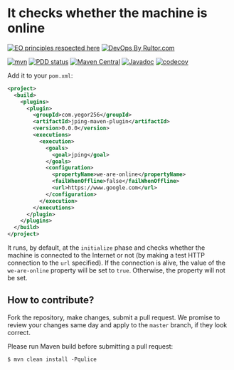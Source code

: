 # It checks whether the machine is online 

[![EO principles respected here](https://www.elegantobjects.org/badge.svg)](https://www.elegantobjects.org)
[![DevOps By Rultor.com](http://www.rultor.com/b/yegor256/jping-maven-plugin)](http://www.rultor.com/p/yegor256/jping-maven-plugin)

[![mvn](https://github.com/yegor256/jping-maven-plugin/actions/workflows/mvn.yml/badge.svg)](https://github.com/yegor256/jping-maven-plugin/actions/workflows/mvn.yml)
[![PDD status](http://www.0pdd.com/svg?name=yegor256/jping-maven-plugin)](http://www.0pdd.com/p?name=yegor256/jping-maven-plugin)
[![Maven Central](https://maven-badges.herokuapp.com/maven-central/com.yegor256/jping-maven-plugin/badge.svg)](https://maven-badges.herokuapp.com/maven-central/com.yegor256/jping-maven-plugin)
[![Javadoc](https://javadoc.io/badge/com.yegor256/jping-maven-plugin.svg)](http://www.javadoc.io/doc/com.yegor256/jping-maven-plugin)
[![codecov](https://codecov.io/gh/yegor256/jping-maven-plugin/branch/master/graph/badge.svg)](https://codecov.io/gh/yegor256/jping-maven-plugin)

Add it to your `pom.xml`:

```xml
<project>
  <build>
    <plugins>
      <plugin>
        <groupId>com.yegor256</groupId>
        <artifactId>jping-maven-plugin</artifactId>
        <version>0.0.0</version>
        <executions>
          <execution>
            <goals>
              <goal>jping</goal>
            </goals>
            <configuration>
              <propertyName>we-are-online</propertyName>
              <failWhenOffline>false</failWhenOffline>
              <url>https://www.google.com</url>
            </configuration>
          </execution>
        </executions>
      </plugin>
    </plugins>
  </build>
</project>
```

It runs, by default, at the `initialize` phase and checks whether
the machine is connected to the Internet or not (by making a test
HTTP connection to the `url` specified). If the connection is alive,
the value of the `we-are-online` property will be set to `true`.
Otherwise, the property will not be set.

## How to contribute?

Fork the repository, make changes, submit a pull request.
We promise to review your changes same day and apply to
the `master` branch, if they look correct.

Please run Maven build before submitting a pull request:

```
$ mvn clean install -Pqulice
```
